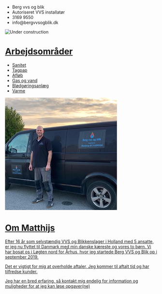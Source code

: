 <div id="businesscard">
  <ul>
  <li>Berg vvs og blik
  <li>Autoriseret VVS installatør
  <li>3169 9550
  <li>info@bergvvsogblik.dk
  <ul>
</div>

![Under construction](https://www.alliant.edu/wp-content/uploads/2016/09/Website-Under-Construction.jpg)

<div id="logo">
<a href="400dpiLogo.jpg" />
</div>


# Arbejdsområder

* Sanitet
* Tagpap
* Afløb
* Gas og vand
* Blødgøringsanlæg
* Varme


![BERG VVS](image.png)

# Om Matthijs

Efter 16 år som selvstændig VVS og Blikkenslager i Holland med 5 ansatte, er jeg nu flyttet til Danmark med min danske kæreste og vores to børn.  Vi har bosat os i Løgten nord for Århus, hvor jeg startede Berg VVS og Blik op i september 2019.

Det er vigtigt for mig at overholde aftaler, Jeg kommer til aftalt tid og har tilfredse kunder.

Jeg har en bred erfaring, så kontakt mig endelig for information og muligheder for at jeg kan løse opgaver(ne)

